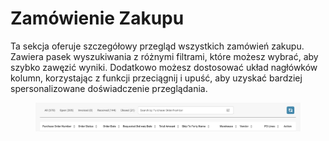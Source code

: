 # Zamówienie Zakupu

Ta sekcja oferuje szczegółowy przegląd wszystkich zamówień zakupu. Zawiera pasek wyszukiwania z różnymi filtrami, które możesz wybrać, aby szybko zawęzić wyniki. Dodatkowo możesz dostosować układ nagłówków kolumn, korzystając z funkcji przeciągnij i upuść, aby uzyskać bardziej spersonalizowane doświadczenie przeglądania.

<figure><img src="../../.gitbook/assets/purchase-order.png" alt=""><figcaption></figcaption></figure>
